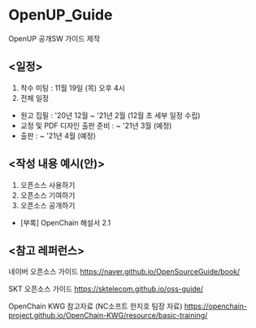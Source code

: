 # OpenUP_Guide
OpenUP 공개SW 가이드 제작

## <일정>
1. 착수 미팅 : 11월 19일 (목) 오후 4시
2. 전체 일정 
  - 원고 집필 : '20년 12월 ~ '21년 2월 (12월 초 세부 일정 수립)
  - 교정 및 PDF 디자인 출판 준비 : ~ '21년 3월 (예정)
  - 출판 : ~ '21년 4월 (예정)
  
## <작성 내용 예시(안)>
1. 오픈소스 사용하기
2. 오픈소스 기여하기
3. 오픈소스 공개하기
  * [부록] OpenChain 해설서 2.1
  
## <참고 레퍼런스>

네이버 오픈소스 가이드
https://naver.github.io/OpenSourceGuide/book/  

SKT 오픈소스 가이드
https://sktelecom.github.io/oss-guide/

OpenChain KWG  참고자료 (NC소프트 한지호 팀장 자료) 
https://openchain-project.github.io/OpenChain-KWG/resource/basic-training/
